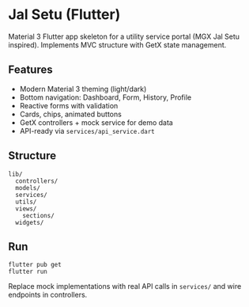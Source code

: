# Jal Setu (Flutter)

Material 3 Flutter app skeleton for a utility service portal (MGX Jal Setu inspired). Implements MVC structure with GetX state management.

## Features
- Modern Material 3 theming (light/dark)
- Bottom navigation: Dashboard, Form, History, Profile
- Reactive forms with validation
- Cards, chips, animated buttons
- GetX controllers + mock service for demo data
- API-ready via `services/api_service.dart`

## Structure
```
lib/
  controllers/
  models/
  services/
  utils/
  views/
    sections/
  widgets/
```

## Run
```
flutter pub get
flutter run
```

Replace mock implementations with real API calls in `services/` and wire endpoints in controllers.
